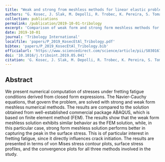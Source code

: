 ```yaml
---
title: "Weak and strong from meshless methods for linear elastic problem under fretting contact conditions"
authors: "G. Kosec, J. Slak, M. Depolli, R. Trobec, K. Pereira, S. Tomar, T. Jacquemin, S. P. A. Bordas, M. A. Wahab"
collection: publications
permalink: /publication/2019-10-01-tribology
excerpt: 'Comparison of weak form and strong form meshless methods for linear elastic fretting fatigue contact.'
date: 2019-10-01
journal: 'Tribology International'
localfile: 'papers/P_2019_KosecEtAl_Tribology.pdf'
bibtex: 'papers/P_2019_KosecEtAl_Tribology.bib'
officialurl: 'https://www.sciencedirect.com/science/article/pii/S0301679X19303081'
doi: '10.1016/j.triboint.2019.05.041'
citation: 'G. Kosec, J. Slak, M. Depolli, R. Trobec, K. Pereira, S. Tomar, T. Jacquemin, S. P. A. Bordas & M. A. Wahab (2019). Weak and strong from meshless methods for linear elastic problem under fretting contact conditions. Tribology International, 138, 392-402.'
---
```


## Abstract

We present numerical computation of stresses under fretting fatigue conditions derived from closed form expressions. The Navier-Cauchy equations, that govern the problem, are solved with strong and weak form meshless numerical methods. The results are compared to the solution obtained from well-established commercial package ABAQUS, which is based on finite element method (FEM). The results show that the weak form meshless solution exhibits similar behavior as the FEM solution, while, in this particular case, strong form meshless solution performs better in capturing the peak in the surface stress. This is of particular interest in fretting fatigue, since it directly influences crack initiation. The results are presented in terms of von Mises stress contour plots, surface stress profiles, and the convergence plots for all three methods involved in the study.
